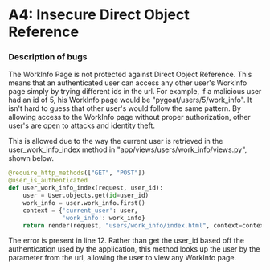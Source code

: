 # A4: Insecure Direct Object Reference

### Description of bugs
The WorkInfo Page is not protected against Direct Object Reference. This means that an authenticated user can access any other user's WorkInfo page simply by trying different ids in the url. For example, if a malicious user had an id of 5, his WorkInfo page would be "pygoat/users/5/work_info". It isn't hard to guess that other user's would follow the same pattern. By allowing access to the WorkInfo page without proper authorization, other user's are open to attacks and identity theft. 

This is allowed due to the way the current user is retrieved in the user_work_info_index method in "app/views/users/work_info/views.py", shown below.
```python
@require_http_methods(["GET", "POST"])
@user_is_authenticated
def user_work_info_index(request, user_id):
    user = User.objects.get(id=user_id)
    work_info = user.work_info.first()
    context = {'current_user': user,
               'work_info': work_info}
    return render(request, "users/work_info/index.html", context=context)
```

The error is present in line 12. Rather than get the user_id based off the authentication used by the application, this method looks up the user by the parameter from the url, allowing the user to view any WorkInfo page.